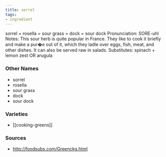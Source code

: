 ```yaml
---
title: sorrel
tags:
- ingredient
---
```

sorrel = rosella = sour grass = dock = sour dock Pronunciation: SORE-uhl Notes: This sour herb is quite popular in France. They like to cook it briefly and make a pur�e out of it, which they ladle over eggs, fish, meat, and other dishes. It can also be served raw in salads. Substitutes: spinach + lemon zest OR arugula

### Other Names

* sorrel
* rosella
* sour grass
* dock
* sour dock

### Varieties

* [[cooking-greens]]

### Sources
* http://foodsubs.com/Greenckg.html
